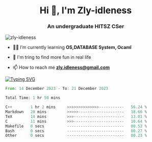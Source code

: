 <h1 align="center">Hi 👋, I'm Zly-idleness</h1>

<h3 align="center">An undergraduate HITSZ CSer</h3>

<p align="left"> <img src="https://komarev.com/ghpvc/?username=zly-idleness&label=Profile%20views&color=0e75b6&style=flat" alt="zly-idleness" /> </p>


- 👨‍💻 I’m currently learning **OS,DATABASE System, Ocaml**

- 🌱 I'm tring to find more fun in real life

- 📫 How to reach me **zly.idleness@gmail.com**



[![Typing SVG](https://readme-typing-svg.herokuapp.com?font=Fira+Code&pause=1000&width=435&lines=I+Maybe+Slow)](https://git.io/typing-svg)


<!--START_SECTION:waka-->

```rust
From: 14 December 2023 - To: 21 December 2023

Total Time: 1 hr 50 mins

C++        1 hr 2 mins     >>>>>>>>>>>>>>-----------   56.24 %
Markdown   20 mins         >>>>>--------------------   18.66 %
TeX        14 mins         >>>----------------------   13.01 %
C          11 mins         >>>----------------------   10.64 %
Makefile   0 secs          -------------------------   00.52 %
Bash       0 secs          -------------------------   00.27 %
Other      0 secs          -------------------------   00.23 %
```

<!--END_SECTION:waka-->


